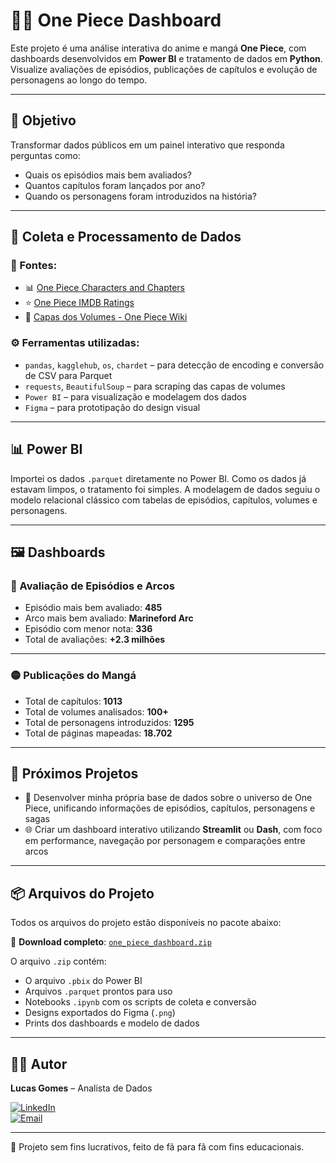 # 🏴‍☠️ One Piece Dashboard

Este projeto é uma análise interativa do anime e mangá **One Piece**, com dashboards desenvolvidos em **Power BI** e tratamento de dados em **Python**. Visualize avaliações de episódios, publicações de capítulos e evolução de personagens ao longo do tempo.

---

## 🎯 Objetivo

Transformar dados públicos em um painel interativo que responda perguntas como:
- Quais os episódios mais bem avaliados?
- Quantos capítulos foram lançados por ano?
- Quando os personagens foram introduzidos na história?

---

## 🧪 Coleta e Processamento de Dados

### 📁 Fontes:

- 📊 [One Piece Characters and Chapters](https://www.kaggle.com/datasets/michau96/one-piece-characters-and-chapters)
- ⭐ [One Piece IMDB Ratings](https://www.kaggle.com/datasets/greninja1729/one-piece-imdb-ratings-and-votes)
- 📘 [Capas dos Volumes - One Piece Wiki](https://onepiece.fandom.com/pt/wiki/Capítulos_e_Volumes/Volumes)

### ⚙️ Ferramentas utilizadas:

- `pandas`, `kagglehub`, `os`, `chardet` – para detecção de encoding e conversão de CSV para Parquet
- `requests`, `BeautifulSoup` – para scraping das capas de volumes
- `Power BI` – para visualização e modelagem dos dados
- `Figma` – para prototipação do design visual

---

## 📊 Power BI

Importei os dados `.parquet` diretamente no Power BI. Como os dados já estavam limpos, o tratamento foi simples. A modelagem de dados seguiu o modelo relacional clássico com tabelas de episódios, capítulos, volumes e personagens.

---

## 🖼️ Dashboards

### 🔴 Avaliação de Episódios e Arcos

- Episódio mais bem avaliado: **485**
- Arco mais bem avaliado: **Marineford Arc**
- Episódio com menor nota: **336**
- Total de avaliações: **+2.3 milhões**

---

### 🟡 Publicações do Mangá

- Total de capítulos: **1013**
- Total de volumes analisados: **100+**
- Total de personagens introduzidos: **1295**
- Total de páginas mapeadas: **18.702**

---

## 🚀 Próximos Projetos

- 🧱 Desenvolver minha própria base de dados sobre o universo de One Piece, unificando informações de episódios, capítulos, personagens e sagas
- 🌐 Criar um dashboard interativo utilizando **Streamlit** ou **Dash**, com foco em performance, navegação por personagem e comparações entre arcos

---

## 📦 Arquivos do Projeto

Todos os arquivos do projeto estão disponíveis no pacote abaixo:

🔽 **Download completo**: [`one_piece_dashboard.zip`](one_piece_dashboard.zip)

O arquivo `.zip` contém:
- O arquivo `.pbix` do Power BI
- Arquivos `.parquet` prontos para uso
- Notebooks `.ipynb` com os scripts de coleta e conversão
- Designs exportados do Figma (`.png`)
- Prints dos dashboards e modelo de dados

---

## 👨‍💻 Autor

**Lucas Gomes** – Analista de Dados

[![LinkedIn](https://img.shields.io/badge/-LinkedIn-blue?style=flat-square&logo=linkedin)](https://www.linkedin.com/in/lucas-g-8a73aa136/)  
[![Email](https://img.shields.io/badge/-Email-red?style=flat-square&logo=gmail&logoColor=white)](mailto:lucas.azevedo.3721@gmail.com)

---

📌 Projeto sem fins lucrativos, feito de fã para fã com fins educacionais.
